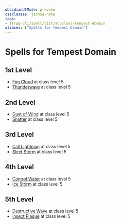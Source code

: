 ```yaml
---
obsidianUIMode: preview
cssclasses: json5e-note
tags:
- ttrpg-cli/spell/list/subclass/tempest-domain
aliases: ["Spells for Tempest Domain"]
---
```

# Spells for Tempest Domain

## 1st Level

- [Fog Cloud](/CLI/spells/fog-cloud.md "PHB") at class level 5
- [Thunderwave](/CLI/spells/thunderwave.md "PHB") at class level 5

## 2nd Level

- [Gust of Wind](/CLI/spells/gust-of-wind.md "PHB") at class level 5
- [Shatter](/CLI/spells/shatter.md "PHB") at class level 5

## 3rd Level

- [Call Lightning](/CLI/spells/call-lightning.md "PHB") at class level 5
- [Sleet Storm](/CLI/spells/sleet-storm.md "PHB") at class level 5

## 4th Level

- [Control Water](/CLI/spells/control-water.md "PHB") at class level 5
- [Ice Storm](/CLI/spells/ice-storm.md "PHB") at class level 5

## 5th Level

- [Destructive Wave](/CLI/spells/destructive-wave.md "PHB") at class level 5
- [Insect Plague](/CLI/spells/insect-plague.md "PHB") at class level 5